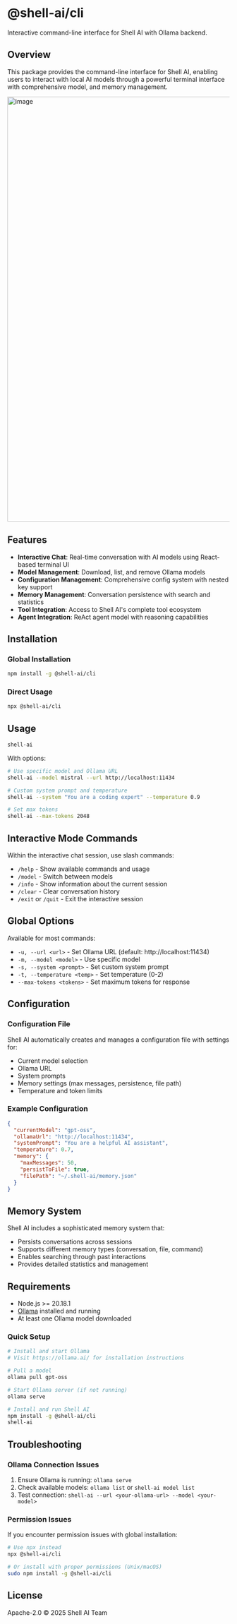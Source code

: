 # @shell-ai/cli

Interactive command-line interface for Shell AI with Ollama backend.

## Overview

This package provides the command-line interface for Shell AI, enabling users to interact with local AI models through a powerful terminal interface with comprehensive model, and memory management.

<img width="1690" height="963" alt="image" src="https://github.com/user-attachments/assets/e92e9d3f-065d-4411-946d-4bf4214dd352" />


## Features

- **Interactive Chat**: Real-time conversation with AI models using React-based terminal UI
- **Model Management**: Download, list, and remove Ollama models
- **Configuration Management**: Comprehensive config system with nested key support
- **Memory Management**: Conversation persistence with search and statistics
- **Tool Integration**: Access to Shell AI's complete tool ecosystem
- **Agent Integration**: ReAct agent model with reasoning capabilities

## Installation

### Global Installation

```bash
npm install -g @shell-ai/cli
```

### Direct Usage

```bash
npx @shell-ai/cli
```

## Usage

```bash
shell-ai
```

With options:

```bash
# Use specific model and Ollama URL
shell-ai --model mistral --url http://localhost:11434

# Custom system prompt and temperature
shell-ai --system "You are a coding expert" --temperature 0.9

# Set max tokens
shell-ai --max-tokens 2048
```

## Interactive Mode Commands

Within the interactive chat session, use slash commands:

- `/help` - Show available commands and usage
- `/model` - Switch between models
- `/info` - Show information about the current session
- `/clear` - Clear conversation history
- `/exit` or `/quit` - Exit the interactive session

## Global Options

Available for most commands:

- `-u, --url <url>` - Set Ollama URL (default: http://localhost:11434)
- `-m, --model <model>` - Use specific model
- `-s, --system <prompt>` - Set custom system prompt
- `-t, --temperature <temp>` - Set temperature (0-2)
- `--max-tokens <tokens>` - Set maximum tokens for response

## Configuration

### Configuration File

Shell AI automatically creates and manages a configuration file with settings for:

- Current model selection
- Ollama URL
- System prompts
- Memory settings (max messages, persistence, file path)
- Temperature and token limits

### Example Configuration

```json
{
  "currentModel": "gpt-oss",
  "ollamaUrl": "http://localhost:11434",
  "systemPrompt": "You are a helpful AI assistant",
  "temperature": 0.7,
  "memory": {
    "maxMessages": 50,
    "persistToFile": true,
    "filePath": "~/.shell-ai/memory.json"
  }
}
```

## Memory System

Shell AI includes a sophisticated memory system that:

- Persists conversations across sessions
- Supports different memory types (conversation, file, command)
- Enables searching through past interactions
- Provides detailed statistics and management


## Requirements

- Node.js >= 20.18.1
- [Ollama](https://ollama.ai/) installed and running
- At least one Ollama model downloaded

### Quick Setup

```bash
# Install and start Ollama
# Visit https://ollama.ai/ for installation instructions

# Pull a model
ollama pull gpt-oss

# Start Ollama server (if not running)
ollama serve

# Install and run Shell AI
npm install -g @shell-ai/cli
shell-ai
```

## Troubleshooting

### Ollama Connection Issues

1. Ensure Ollama is running: `ollama serve`
2. Check available models: `ollama list` or `shell-ai model list`
3. Test connection: `shell-ai --url <your-ollama-url> --model <your-model>`

### Permission Issues

If you encounter permission issues with global installation:

```bash
# Use npx instead
npx @shell-ai/cli

# Or install with proper permissions (Unix/macOS)
sudo npm install -g @shell-ai/cli
```

## License

Apache-2.0 © 2025 Shell AI Team
